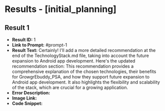 # Results - [initial_planning]

## Result 1
* **Result ID:** 1
* **Link to Prompt:** #prompt-1
* **Result Text:** Certainly! I'll add a more detailed recommendation at the end of the TechnologyStack.md file, taking into account the future expansion to Android app development. Here's the updated recommendation section:
This recommendation provides a comprehensive explanation of the chosen technologies, their benefits for GrowgrEbuddy_PSA, and how they support future expansion to Android app development. It also highlights the flexibility and scalability of the stack, which are crucial for a growing application.
* **Error Description:** 
* **Image Link:** 
* **Code Snippet:** 


